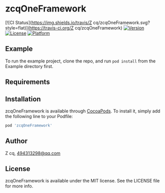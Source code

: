 # zcqOneFramework

[![CI Status](https://img.shields.io/travis/Z cq/zcqOneFramework.svg?style=flat)](https://travis-ci.org/Z cq/zcqOneFramework)
[![Version](https://img.shields.io/cocoapods/v/zcqOneFramework.svg?style=flat)](https://cocoapods.org/pods/zcqOneFramework)
[![License](https://img.shields.io/cocoapods/l/zcqOneFramework.svg?style=flat)](https://cocoapods.org/pods/zcqOneFramework)
[![Platform](https://img.shields.io/cocoapods/p/zcqOneFramework.svg?style=flat)](https://cocoapods.org/pods/zcqOneFramework)

## Example

To run the example project, clone the repo, and run `pod install` from the Example directory first.

## Requirements

## Installation

zcqOneFramework is available through [CocoaPods](https://cocoapods.org). To install
it, simply add the following line to your Podfile:

```ruby
pod 'zcqOneFramework'
```

## Author

Z cq, 494313298@qq.com

## License

zcqOneFramework is available under the MIT license. See the LICENSE file for more info.
